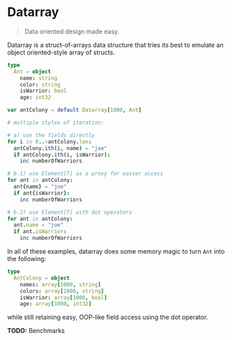 # Datarray

> Data oriented design made easy.

Datarray is a struct-of-arrays data structure that tries its best to emulate
an object oriented-style array of structs.

```nim
type
  Ant = object
    name: string
    color: string
    isWarrior: bool
    age: int32

var antColony = default Datarray[1000, Ant]

# multiple styles of iteration:

# a) use the fields directly
for i in 0..<antColony.len:
  antColony.ith(i, name) = "joe"
  if antColony.ith(i, isWarrior):
    inc numberOfWarriors

# b.1) use Element[T] as a proxy for easier access
for ant in antColony:
  ant{name} = "joe"
  if ant{isWarrior}:
    inc numberOfWarriors

# b.2) use Element[T] with dot operators
for ant in antColony:
  ant.name = "joe"
  if ant.isWarrior:
    inc numberOfWarriors
```

In all of these examples, datarray does some memory magic to turn `Ant` into
the following:

```nim
type
  AntColony = object
    names: array[1000, string]
    colors: array[1000, string]
    isWarrior: array[1000, bool]
    age: array[1000, int32]
```

while still retaining easy, OOP-like field access using the dot operator.

**TODO:** Benchmarks
